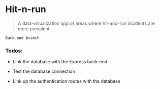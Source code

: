 # Hit-n-run

> A data-visualization app of areas where hit-and-run incidents are more prevalent

`Back-end branch`

### Todos:

* Link the database with the Express back-end

* Test the database connection

* Link up the authentication routes with the database